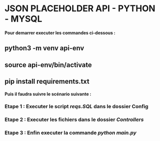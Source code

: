 # JSON PLACEHOLDER API - PYTHON - MYSQL

#### Pour demarrer executer les commandes ci-dessous :

## python3 -m venv api-env

## source api-env/bin/activate

## pip install requirements.txt

#### Puis il faudra suivre le scénario suivante :

### Etape 1 : Executer le script *reqs.SQL* dans le dossier Config

### Etape 2 : Executer les fichiers dans le dossier *Controllers*

### Etape 3 :  Enfin executer la commande *python main.py*

